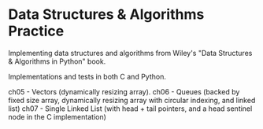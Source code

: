 # Data Structures & Algorithms Practice

Implementing data structures and algorithms from Wiley's "Data Structures & Algorithms in Python" book.

Implementations and tests in both C and Python.

ch05 - Vectors (dynamically resizing array).
ch06 - Queues (backed by fixed size array, dynamically resizing array with circular indexing, and linked list)
ch07 - Single Linked List (with head + tail pointers, and a head sentinel node in the C implementation)
